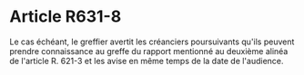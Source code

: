 # Article R631-8

Le cas échéant, le greffier avertit les créanciers poursuivants qu'ils peuvent prendre connaissance au greffe du rapport mentionné au deuxième alinéa de l'article R. 621-3 et les avise en même temps de la date de l'audience.
